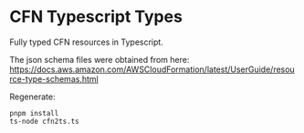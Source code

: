 # CFN Typescript Types

Fully typed CFN resources in Typescript.

The json schema files were obtained from here: https://docs.aws.amazon.com/AWSCloudFormation/latest/UserGuide/resource-type-schemas.html

Regenerate:

```
pnpm install
ts-node cfn2ts.ts
```